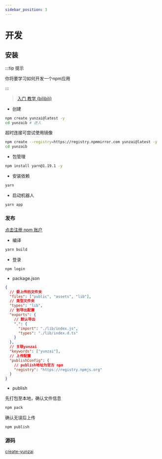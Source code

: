 ```yaml
---
sidebar_position: 3
---
```


# 开发

## 安装

:::tip 提示

你将要学习如何开发一个npm应用

:::

> [入门 教学 (bilibili)](https://www.bilibili.com/video/BV1fBpUeDEE3)

- 创建

```bash
npm create yunzai@latest -y
cd yunzaib # 进入
```

超时连接可尝试使用镜像

```sh
npm create --registry=https://registry.npmmirror.com yunzai@latest -y
cd yunzaib
```

- 包管理

```bash
npm install yarn@1.19.1 -y
```

- 安装依赖

```bash
yarn
```

- 启动机器人

```bash
yarn app
```

### 发布

[点击注册 npm 账户](https://www.npmjs.com/)

- 编译

```bash
yarn build
```

- 登录

```sh
npm login
```

- package.json

```json
{
  // 要上传的文件夹
  "files": ["public", "assets", "lib"],
  // 类型文件夹
  "types": "lib",
  // 到导出配置
  "exports": {
    // 默认导出
    ".": {
      "import": "./lib/index.js",
      "types": "./lib/index.d.ts"
    }
  },
  // 关联yunzai
  "keywords": ["yunzai"],
  // 上传配置
  "publishConfig": {
    // publish地址为官方 npm
    "registry": "https://registry.npmjs.org"
  }
}
```

- publish

先打包至本地，确认文件信息

```bash
npm pack
```

确认无误后上传

```bash
npm publish
```

### 源码

[create-yunzai](https://github.com/yunzai-org/create-yunzai/tree/main/bin/template)

